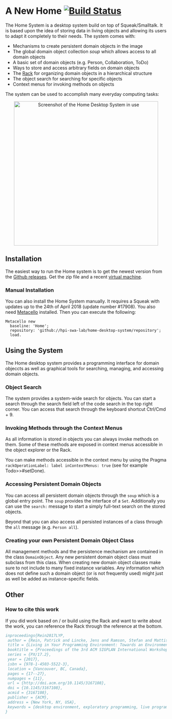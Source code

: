 # A New Home [![Build Status](https://travis-ci.org/hpi-swa-lab/home-desktop-system.svg?branch=master)](https://travis-ci.org/hpi-swa-lab/home-desktop-system)

The Home System is a desktop system build on top of Squeak/Smalltalk. It is based upon the idea of storing data in living objects and allowing its users to adapt it completely to their needs. The system comes with:

 - Mechanisms to create persistent domain objects in the image
 - The global domain object collection *soup* which allows access to all domain objects
 - A basic set of domain objects (e.g. Person, Collaboration, ToDo)
 - Ways to store and access arbitrary fields on domain objects
 - The [Rack](https://github.com/hpi-swa/Rack) for organizing domain objects in a hierarchical structure
 - The object search for searching for specific objects
 - Context menus for invoking methods on objects
 
The system can be used to accomplish many everyday computing tasks:

<p align="center">
<img alt="Screenshot of the Home Desktop System in use" src="https://github.com/hpi-swa-lab/home-desktop-system/blob/master/documentation/screenshot.png" width=450></img>
</p>

## Installation
The easiest way to run the Home system is to get the newest version from the [Github releases](https://github.com/hpi-swa-lab/home-desktop-system/releases). Get the zip file and a recent [virtual machine](http://squeak.org/downloads/).

### Manual Installation
You can also install the Home System manually. It requires a Squeak with updates up to the 24th of April 2018 (update number #17908). You also need [Metacello](https://github.com/Metacello/metacello) installed. Then you can execute the following:

```Smalltalk
Metacello new
  baseline: 'Home';
  repository: 'github://hpi-swa-lab/home-desktop-system/repository';
  load.
```

## Using the System
The Home desktop system provides a programming interface for domain objeccts as well as graphical tools for searching, managing, and accessing domain objects.


### Object Search
The system provides a system-wide search for objects. You can start a search through the search field left of the code search in the top right corner. You can access that search through the keyboard shortcut Ctrl/Cmd + 9.

### Invoking Methods through the Context Menus
As all information is stored in objects you can always invoke methods on them. Some of these methods are exposed in context menus accessible in the object explorer or the Rack. 

You can make methods accessible in the context menu by using the Pragma `rackOperationLabel: label inContextMenus: true` (see for example Todo>>#setDone).

### Accessing Persistent Domain Objects
You can access all persistent domain objects through the `soup` which is a global entry point. The `soup` provides the interface of a `Set`. Additionally you can use the `search:` message to start a simply full-text search on the stored objects.

Beyond that you can also access all persisted instances of a class through the `all` message (e.g. `Person all`).

### Creating your own Persistent Domain Object Class
All management methods and the persistence mechanism are contained in the class `DomainObject`. Any new persistent domain object class must subclass from this class. When creating new domain object classes make sure to not include to many fixed instance variables. Any information which does not define such a domain object (or is not frequently used) might just as well be added as instance-specific fields.

## Other

### How to cite this work
If you did work based on / or build using the Rack and want to write about the work, you can reference the Rack through the reference at the bottom.

````Bibtex
inproceedings{Rein2017LYP,
 author = {Rein, Patrick and Lincke, Jens and Ramson, Stefan and Mattis, Toni and Hirschfeld, Robert},
 title = {Living in Your Programming Environment: Towards an Environment for Exploratory Adaptations of Productivity Tools},
 booktitle = {Proceedings of the 3rd ACM SIGPLAN International Workshop on Programming Experience},
 series = {PX/17.2},
 year = {2017},
 isbn = {978-1-4503-5522-3},
 location = {Vancouver, BC, Canada},
 pages = {17--27},
 numpages = {11},
 url = {http://doi.acm.org/10.1145/3167108},
 doi = {10.1145/3167108},
 acmid = {3167108},
 publisher = {ACM},
 address = {New York, NY, USA},
 keywords = {desktop environment, exploratory programming, live programming, productivity tools, programming environment},
} 
````
